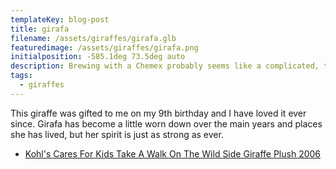 ```yaml
---
templateKey: blog-post
title: girafa
filename: /assets/giraffes/girafa.glb
featuredimage: /assets/giraffes/girafa.png
initialposition: -585.1deg 73.5deg auto
description: Brewing with a Chemex probably seems like a complicated, time-consuming ordeal, but once you get used to the process, it becomes a soothing ritual that's worth the effort every time.
tags:
  - giraffes
---
```

This giraffe was gifted to me on my 9th birthday and I have loved it ever since. Girafa has become a little worn down over the main years and places she has lived, but her spirit is just as strong as ever. 

- [Kohl's Cares For Kids Take A Walk On The Wild Side Giraffe Plush 2006](https://www.ebay.com/itm/402818989729)
